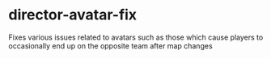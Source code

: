 # director-avatar-fix
 Fixes various issues related to avatars such as those which cause players to occasionally end up on the opposite team after map changes
